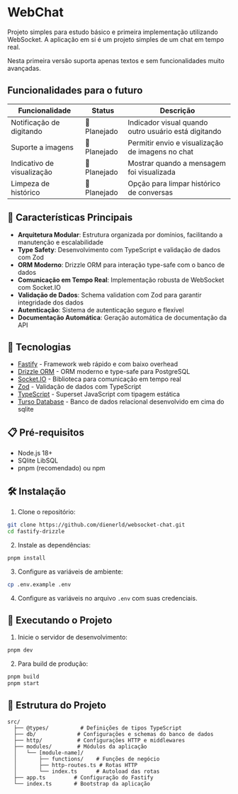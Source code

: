 # WebChat

Projeto simples para estudo básico e primeira implementação utilizando WebSocket. A aplicação em si é um projeto simples de um chat em tempo real.

Nesta primeira versão suporta apenas textos e sem funcionalidades muito avançadas.

## Funcionalidades para o futuro

| Funcionalidade | Status | Descrição |
|----------------|--------|-----------|
| Notificação de digitando | 📅 Planejado | Indicador visual quando outro usuário está digitando |
| Suporte a imagens | 📅 Planejado | Permitir envio e visualização de imagens no chat |
| Indicativo de visualização | 📅 Planejado | Mostrar quando a mensagem foi visualizada |
| Limpeza de histórico | 📅 Planejado | Opção para limpar histórico de conversas |

## 🎯 Características Principais

- **Arquitetura Modular**: Estrutura organizada por domínios, facilitando a manutenção e escalabilidade
- **Type Safety**: Desenvolvimento com TypeScript e validação de dados com Zod
- **ORM Moderno**: Drizzle ORM para interação type-safe com o banco de dados
- **Comunicação em Tempo Real**: Implementação robusta de WebSocket com Socket.IO
- **Validação de Dados**: Schema validation com Zod para garantir integridade dos dados
- **Autenticação**: Sistema de autenticação seguro e flexível
- **Documentação Automática**: Geração automática de documentação da API

## 🚀 Tecnologias

- [Fastify](https://fastify.dev/) - Framework web rápido e com baixo overhead
- [Drizzle ORM](https://orm.drizzle.team/) - ORM moderno e type-safe para PostgreSQL
- [Socket.IO](https://socket.io/) - Biblioteca para comunicação em tempo real
- [Zod](https://zod.dev/) - Validação de dados com TypeScript
- [TypeScript](https://www.typescriptlang.org/) - Superset JavaScript com tipagem estática
- [Turso Database](https://turso.tech/) - Banco de dados relacional desenvolvido em cima do sqlite

## 📋 Pré-requisitos

- Node.js 18+
- SQlite LibSQL
- pnpm (recomendado) ou npm

## 🛠️ Instalação

1. Clone o repositório:

```bash
git clone https://github.com/dienerld/websocket-chat.git
cd fastify-drizzle
```

2. Instale as dependências:

```bash
pnpm install
```

3. Configure as variáveis de ambiente:

```bash
cp .env.example .env
```

4. Configure as variáveis no arquivo `.env` com suas credenciais.

## 🚀 Executando o Projeto

1. Inicie o servidor de desenvolvimento:

```bash
pnpm dev
```

2. Para build de produção:

```bash
pnpm build
pnpm start
```

## 📁 Estrutura do Projeto

```
src/
  ├── @types/          # Definições de tipos TypeScript
  ├── db/             # Configurações e schemas do banco de dados
  ├── http/           # Configurações HTTP e middlewares
  ├── modules/        # Módulos da aplicação
  │   └── [module-name]/
  │       ├── functions/    # Funções de negócio
  │       ├── http-routes.ts # Rotas HTTP
  │       └── index.ts      # Autoload das rotas
  ├── app.ts         # Configuração do Fastify
  └── index.ts       # Bootstrap da aplicação
```

